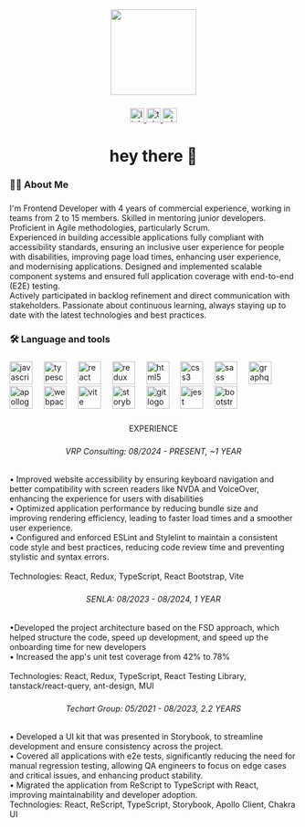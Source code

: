 <div align="center">
  <img height="150" src="https://media.giphy.com/media/M9gbBd9nbDrOTu1Mqx/giphy.gif"  />
</div>

###

<div align="center">
  <a href="https://www.linkedin.com/in/alex-svirzhevskij/?locale=en_US" target="_blank">
    <img src="https://img.shields.io/static/v1?message=LinkedIn&logo=linkedin&label=&color=0077B5&logoColor=white&labelColor=&style=for-the-badge" height="25" alt="linkedin logo"  />
  </a>
  <a href="https://t.me/alexander_svirzhevsky" target="_blank">
    <img src="https://img.shields.io/static/v1?message=Telegram&logo=telegram&label=&color=2CA5E0&logoColor=white&labelColor=&style=for-the-badge" height="25" alt="telegram logo"  />
  </a>
  <a href="Wa.me/+375297984910" target="_blank">
    <img src="https://img.shields.io/static/v1?message=Whatsapp&logo=whatsapp&label=&color=25D366&logoColor=white&labelColor=&style=for-the-badge" height="25" alt="whatsapp logo"  />
  </a>
</div>

###

<h1 align="center">hey there 👋</h1>

###

<h3 align="left">👩‍💻  About Me</h3>

###

<p align="left">I'm Frontend Developer with 4 years of commercial experience, working in teams from 2 to 15 members. Skilled in mentoring junior developers. Proficient in Agile methodologies, particularly Scrum.<br>Experienced in building accessible applications fully compliant with accessibility standards, ensuring an inclusive user experience for people with disabilities, improving page load times, enhancing user experience, and modernising applications. Designed and implemented scalable component systems and ensured full application coverage with end-to-end (E2E) testing. <br>Actively participated in backlog refinement and direct communication with stakeholders. Passionate about continuous learning, always staying up to date with the latest technologies and best practices.</p>

###

<h3 align="left">🛠 Language and tools</h3>

###

<div align="left">
  <img src="https://cdn.jsdelivr.net/gh/devicons/devicon/icons/javascript/javascript-original.svg" height="40" alt="javascript logo"  />
  <img width="12" />
  <img src="https://cdn.jsdelivr.net/gh/devicons/devicon/icons/typescript/typescript-original.svg" height="40" alt="typescript logo"  />
  <img width="12" />
  <img src="https://cdn.jsdelivr.net/gh/devicons/devicon/icons/react/react-original.svg" height="40" alt="react logo"  />
  <img width="12" />
  <img src="https://cdn.jsdelivr.net/gh/devicons/devicon/icons/redux/redux-original.svg" height="40" alt="redux logo"  />
  <img width="12" />
  <img src="https://cdn.jsdelivr.net/gh/devicons/devicon/icons/html5/html5-original.svg" height="40" alt="html5 logo"  />
  <img width="12" />
  <img src="https://cdn.jsdelivr.net/gh/devicons/devicon/icons/css3/css3-original.svg" height="40" alt="css3 logo"  />
  <img width="12" />
  <img src="https://skillicons.dev/icons?i=sass" height="40" alt="sass logo"  />
  <img width="12" />
  <img src="https://cdn.jsdelivr.net/gh/devicons/devicon/icons/graphql/graphql-plain.svg" height="40" alt="graphql logo"  />
  <img width="12" />
  <img src="https://cdn.simpleicons.org/apollographql/311C87" height="40" alt="apollographql logo"  />
  <img width="12" />
  <img src="https://cdn.simpleicons.org/webpack/8DD6F9" height="40" alt="webpack logo"  />
  <img width="12" />
  <img src="https://skillicons.dev/icons?i=vite" height="40" alt="vite logo"  />
  <img width="12" />
  <img src="https://cdn.jsdelivr.net/gh/devicons/devicon/icons/storybook/storybook-original.svg" height="40" alt="storybook logo"  />
  <img width="12" />
  <img src="https://cdn.jsdelivr.net/gh/devicons/devicon/icons/git/git-original.svg" height="40" alt="git logo"  />
  <img width="12" />
  <img src="https://cdn.simpleicons.org/jest/C21325" height="40" alt="jest logo"  />
  <img width="12" />
  <img src="https://skillicons.dev/icons?i=bootstrap" height="40" alt="bootstrap logo"  />
</div>

###

<p align="center">EXPERIENCE</p>

###

<h6 align="center">VRP Consulting:  08/2024 - PRESENT,  ~1 YEAR</h6>

###

<p align="left">• Improved website accessibility by ensuring keyboard navigation and better compatibility with screen readers like NVDA and VoiceOver, enhancing the experience for users with disabilities<br>• Optimized application performance by reducing bundle size and improving rendering efficiency, leading to faster load times and a smoother user experience.<br>• Configured and enforced ESLint and Stylelint to maintain a consistent code style and best practices, reducing code review time and preventing stylistic and syntax errors.<br><br>Technologies: React, Redux, TypeScript, React Bootstrap, Vite</p>

###

<h6 align="center">SENLA:  08/2023 - 08/2024,  1 YEAR</h6>

###

<p align="left">•Developed the project architecture based on the FSD approach, which helped structure the code, speed up development, and speed up the onboarding time for new developers<br>• Increased the app's unit test coverage from 42% to 78%<br><br>Technologies: React, Redux, TypeScript, React Testing Library, tanstack/react-query, ant-design, MUI</p>

###

<h6 align="center">Techart Group:  05/2021 - 08/2023,  2.2 YEARS</h6>

###

<p align="left">• Developed a UI kit that was presented in Storybook, to streamline development and ensure consistency across the project.<br>• Covered all applications with e2e tests, significantly reducing the need for manual regression testing, allowing QA engineers to focus on edge cases and critical issues, and enhancing product stability.<br>• Migrated the application from ReScript to TypeScript with React, improving maintainability and developer adoption.<br>Technologies: React, ReScript, TypeScript, Storybook, Apollo Client, Chakra UI</p>

###
